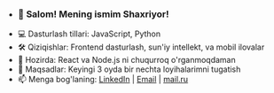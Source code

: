 - ### 👋 Salom! Mening ismim Shaxriyor!
- 💻 Dasturlash tillari: JavaScript, Python
- 🛠 Qiziqishlar: Frontend dasturlash, sun'iy intellekt, va mobil ilovalar
- 🌱 Hozirda: React va Node.js ni chuqurroq o'rganmoqdaman
- 🎯 Maqsadlar: Keyingi 3 oyda bir nechta loyihalarimni tugatish
- 📫 Menga bog'laning: [LinkedIn](https://linkedin.com/in/username) | [Email](assasinsayfer@gmail.com) | [mail.ru](
shaxriyor.saloxiddinov.04@bk.ru)


<!---
- 👋 Hi, I’m Shaxriyor
- 👀 I’m interested in ...
- 🌱 I’m currently learning ...
- 💞️ I’m looking to collaborate on ...
- 📫 How to reach me ...
- 😄 Pronouns: ...
- ⚡ Fun fact: ...
assasinsayfer/assasinsayfer is a ✨ special ✨ repository because its `README.md` (this file) appears on your GitHub profile.
You can click the Preview link to take a look at your changes.
--->
